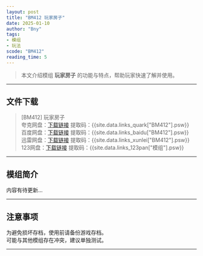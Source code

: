 ```yaml
---
layout: post
title: "BM412 玩家房子"
date: 2025-01-10
author: "Bny"
tags: 
- 模组
- 玩法
scode: "BM412"
reading_time: 5
---
```


> 本文介绍模组 **玩家房子** 的功能与特点，帮助玩家快速了解并使用。

---

## 文件下载

> [BM412] 玩家房子  
夸克网盘：[下载链接]({{site.data.links_quark["BM412"].url}}) 提取码：{{site.data.links_quark["BM412"].psw}}  
百度网盘：[下载链接]({{site.data.links_baidu["BM412"].url}}) 提取码：{{site.data.links_baidu["BM412"].psw}}  
迅雷网盘：[下载链接]({{site.data.links_xunlei["BM412"].url}}) 提取码：{{site.data.links_xunlei["BM412"].psw}}  
123网盘：[下载链接]({{site.data.links_123pan["模组"].url}}) 提取码：{{site.data.links_123pan["模组"].psw}}  

---

## 模组简介

>  
内容有待更新...  

---

## 注意事项

>  
为避免损坏存档，使用前请备份游戏存档。  
可能与其他模组存在冲突，建议单独测试。  

---

